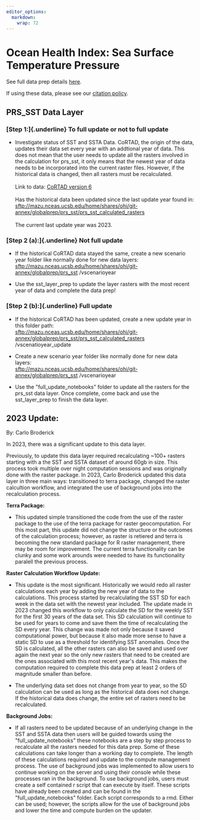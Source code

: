 ```yaml
---
editor_options: 
  markdown: 
    wrap: 72
---
```


# Ocean Health Index: Sea Surface Temperature Pressure

See full data prep details
[here](http://ohi-science.github.io/ohiprep_v2022/globalprep/prs_sst/v2023/sst_layer_prep.html).

If using these data, please see our [citation
policy](http://ohi-science.org/citation-policy/).

## PRS_SST Data Layer

### [**Step 1:**]{.underline} **To full update or not to full update**

-   Investigate status of SST and SSTA Data. CoRTAD, the origin of the
    data, updates their data set every year with an addtional year of
    data. This does not mean that the user needs to update all the
    rasters involved in the calculation for prs_sst, it only means that
    the newest year of data needs to be incorporated into the current
    raster files. However, if the historical data is changed, then all
    rasters must be recalculated.\
    \
    Link to data: [CoRTAD version
    6](https://www.ncei.noaa.gov/products/coral-reef-temperature-anomaly-database)\
    \
    Has the historical data been updated since the last update year
    found in:\
    <sftp://mazu.nceas.ucsb.edu/home/shares/ohi/git-annex/globalprep/prs_sst/prs_sst_calculated_rasters>\
    \
    The current last update year was 2023.

### [**Step 2 (a):**]{.underline} **Not full update**

-   If the historical CoRTAD data stayed the same, create a new scenario
    year folder like normally done for new data layers:\
    <sftp://mazu.nceas.ucsb.edu/home/shares/ohi/git-annex/globalprep/prs_sst>
    /vscenarioyear

-   Use the sst_layer_prep to update the layer rasters with the most
    recent year of data and complete the data prep!

### [**Step 2 (b):**]{.underline} **Full update**

-   If the historical CoRTAD has been updated, create a new update year
    in this folder path:\
    <sftp://mazu.nceas.ucsb.edu/home/shares/ohi/git-annex/globalprep/prs_sst/prs_sst_calculated_rasters>
    /vscenatioyear_update

-   Create a new scenario year folder like normally done for new data
    layers:\
    <sftp://mazu.nceas.ucsb.edu/home/shares/ohi/git-annex/globalprep/prs_sst>
    /vscenarioyear

-   Use the "full_update_notebooks" folder to update all the rasters for
    the prs_sst data layer. Once complete, come back and use the
    sst_layer_prep to finish the data layer.

## 2023 Update:

By: Carlo Broderick

In 2023, there was a significant update to this data layer.

Previously, to update this data layer required recalculating \~100+
rasters starting with a the SST and SSTA dataset of around 60gb in size.
This process took multiple over night computation sessions and was
originally done with the raster package. In 2023, Carlo Broderick
updated this data layer in three main ways: transitioned to terra
package, changed the raster calcultion workflow, and integrated the use
of background jobs into the recalculation process.

**Terra Package:**

-   This updated simple transitioned the code from the use of the raster
    package to the use of the terra package for raster geocomputation.
    For this most part, this update did not change the structure or the
    outcomes of the calculation process; however, as raster is retiered
    and terra is becoming the new standard package for R raster
    management, there may be room for improvement. The current terra
    functionality can be clunky and some work arounds were needed to
    have its functionality paralell the previous process.

**Raster Calculation Workflow Update:**

-   This update is the most significant. Historically we would redo all
    raster calculations each year by adding the new year of data to the
    calculations. This process started by recalculating the SST SD for
    each week in the data set with the newest year included. The update
    made in 2023 changed this workflow to only calculate the SD for the
    weekly SST for the first 30 years of the data set. This SD
    calculation will continue to be used for years to come and save them
    the time of recalculating the SD every year. This change was made
    not only because it saved computational power, but because it also
    made more sense to have a static SD to use as a threshold for
    identifying SST anomalies. Once the SD is calculated, all the other
    rasters can also be saved and used over again the next year so the
    only new rasters that need to be created are the ones associated
    with this most recent year's data. This makes the computation
    required to complete this data prep at least 2 orders of magnitude
    smaller than before.

-   The underlying data set does not change from year to year, so the SD
    calculation can be used as long as the historical data does not
    change. If the historical data does change, the entire set of
    rasters need to be recalculated.

**Background Jobs:**

-   If all rasters need to be updated because of an underlying change in
    the SST and SSTA data then users will be guided towards using the
    "full_update_notebooks" these notebooks are a step by step process
    to recalculate all the rasters needed for this data prep. Some of
    these calculations can take longer than a working day to complete.
    The length of these calculations required and update to the compute
    management process. The use of background jobs was implemented to
    allow users to continue working on the server and using their
    console while these processes ran in the background. To use
    background jobs, users must create a self contained r script that
    can execute by itself. These scripts have already been created and
    can be found in the "full_update_notebooks" folder. Each script
    corresponds to a rmd. Either can be used; however, the scripts allow
    for the use of background jobs and lower the time and compute burden
    on the updater.
